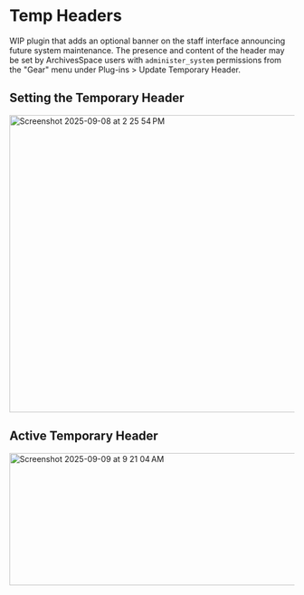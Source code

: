 # Temp Headers

WIP plugin that adds an optional banner on the staff interface announcing
future system maintenance.  The presence and content of the header may be set
by ArchivesSpace users with `administer_system` permissions from the 
"Gear" menu under Plug-ins > Update Temporary Header.

## Setting the Temporary Header
<img width="1158" height="526" alt="Screenshot 2025-09-08 at 2 25 54 PM" src="https://github.com/user-attachments/assets/a7601631-9bdb-4a97-b582-8ad5fdbab08a" />

## Active Temporary Header
<img width="1502" height="234" alt="Screenshot 2025-09-09 at 9 21 04 AM" src="https://github.com/user-attachments/assets/5158574b-4796-4c58-9a30-7c7e859102dd" />
